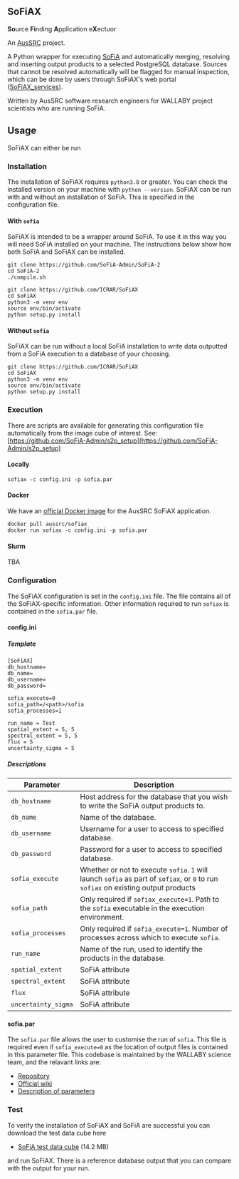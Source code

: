 ## SoFiAX

**So**urce **Fi**nding **A**pplication e**X**ectuor

An [AusSRC](https://aussrc.org/) project.

A Python wrapper for executing [SoFiA](https://github.com/SoFiA-Admin/SoFiA-2) and automatically merging, resolving and inserting output products to a selected PostgreSQL database. Sources that cannot be resolved automatically will be flagged for manual inspection, which can be done by users through SoFiAX's web portal ([SoFiAX_services](https://github.com/AusSRC/SoFiAX_services)). 

Written by AusSRC software research engineers for WALLABY project scientists who are running SoFiA.

## Usage

SoFiAX can either be run 

### Installation

The installation of SoFiAX requires `python3.8` or greater. You can check the installed version on your machine with `python --version`. SoFiAX can be run with and without an installation of SoFiA. This is specified in the configuration file.

#### With `sofia`

SoFiAX is intended to be a wrapper around SoFiA. To use it in this way you will need SoFiA installed on your machine. The instructions below show how both SoFiA and SoFiAX can be installed.

```
git clone https://github.com/SoFiA-Admin/SoFiA-2
cd SoFiA-2
./compile.sh

git clone https://github.com/ICRAR/SoFiAX
cd SoFiAX
python3 -m venv env
source env/bin/activate
python setup.py install
```

#### Without `sofia`

SoFiAX can be run without a local SoFiA installation to write data outputted from a SoFiA execution to a database of your choosing. 

```
git clone https://github.com/ICRAR/SoFiAX
cd SoFiAX
python3 -m venv env
source env/bin/activate
python setup.py install
```

### Execution

There are scripts are available for generating this configuration file automatically from the image cube of interest. See: [https://github.com/SoFiA-Admin/s2p_setup](https://github.com/SoFiA-Admin/s2p_setup)

#### Locally

```
sofiax -c config.ini -p sofia.par
```

#### Docker

We have an [official Docker image](https://hub.docker.com/r/aussrc/sofiax) for the AusSRC SoFiAX application. 

```
docker pull aussrc/sofiax
docker run sofiax -c config.ini -p sofia.par
```

#### Slurm

TBA

### Configuration

The SoFiAX configuration is set in the `config.ini` file. The file contains all of the SoFiAX-specific information. Other information required to run `sofiax` is contained in the `sofia.par` file.

#### config.ini

##### Template

```
[SoFiAX]
db_hostname=
db_name=
db_username=
db_password=

sofia_execute=0
sofia_path=/<path>/sofia
sofia_processes=1

run_name = Test
spatial_extent = 5, 5
spectral_extent = 5, 5
flux = 5
uncertainty_sigma = 5
```

##### Descriptions

| Parameter | Description  |
--- | --- |
| `db_hostname` | Host address for the database that you wish to write the SoFiA output products to. |
| `db_name` | Name of the database. |
| `db_username` | Username for a user to access to specified database. |
| `db_password` | Password for a user to access to specified database. |
| `sofia_execute` | Whether or not to execute `sofia`. `1` will launch `sofia` as part of `sofiax`, or `0` to run `sofiax` on existing output products |
| `sofia_path` | Only required if `sofiax_execute=1`. Path to the `sofia` executable in the execution environment. |
| `sofia_processes` | Only required if `sofia_execute=1`. Number of processes across which to execute `sofia`. |
| `run_name` | Name of the run, used to identify the products in the database. |
| `spatial_extent ` | SoFiA attribute |
| `spectral_extent` | SoFiA attribute |
| `flux` | SoFiA attribute |
| `uncertainty_sigma` | SoFiA attribute |

#### sofia.par

The `sofia.par` file allows the user to customise the run of `sofia`. This file is required even if `sofia_execute=0` as the location of output files is contained in this parameter file. This codebase is maintained by the WALLABY science team, and the relavant links are:

* [Repository](https://github.com/SoFiA-Admin/SoFiA-2)
* [Official wiki](https://github.com/SoFiA-Admin/SoFiA-2/wiki)
* [Description of parameters](https://github.com/SoFiA-Admin/SoFiA-2/wiki/SoFiA-2-Control-Parameters)

### Test

To verify the installation of SoFiAX and SoFiA are successful you can download the test data cube here

* [SoFiA test data cube](https://github.com/SoFiA-Admin/SoFiA-2/wiki/documents/sofia_test_datacube.tar.gz) (14.2 MB)

and run SoFiAX. There is a reference database output that you can compare with the output for your run.

